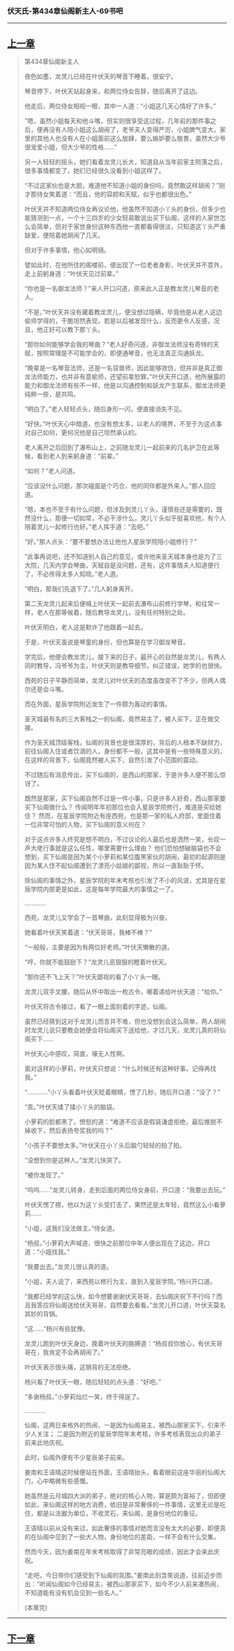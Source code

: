 ### 伏天氏-第434章仙阁新主人-69书吧

--------
[上一章](./2dbed9e194cb9667458336649913127e.md)
--------


>
>
>
>第434章仙阁新主人
>
>夜色如墨，龙灵儿已经在叶伏天的琴音下睡着，很安宁。
>
>琴音停下，叶伏天站起身来，和两位侍女告辞，随后离开了这边。
>
>他走后，两位侍女相视一眼，其中一人道：“小姐这几天心情好了许多。”
>
>“嗯，虽然小姐每天和他斗嘴，但实则很享受这过程，几年前的那件事之后，便再没有人陪小姐这么胡闹了，老爷夫人变得严厉，小姐脾气变大，家里的其他人也没有人在小姐面前这么放肆，要么嫉妒要么敬畏，虽然大少爷很宠爱小姐，但大少爷的性格……”
>
>另一人轻轻的摇头，她们看着龙灵儿长大，知道自从当年前家主陨落之后，很多事情都变了，她们已经很久没看到小姐这样了。
>
>“不过这家伙也是大胆，难道他不知道小姐的身份吗，竟然敢这样胡闹？”刚才那侍女笑着道：“而且，他的容颜和天赋，似乎也都很出色。”
>
>叶伏天并不知道两位侍女再议论他，他虽然不知道小丫头的身份，但多少也能猜测到一点，一个十三四岁的少女轻易敢说出买下仙阁，这样的人家世怎么会简单，但对于家世身份这种东西他一直都看得很淡，只知道这丫头严重缺爱，便陪着她胡闹了几天。
>
>但对于许多事情，他心如明镜。
>
>譬如此时，在他所住的阁楼前，便出现了一位老者身影，叶伏天并不意外，走上前躬身道：“叶伏天见过前辈。”
>
>“你也是一名御龙法师？”来人开口问道，原来此人正是教龙灵儿琴音的老人。
>
>“不是。”叶伏天并没有藏着教龙灵儿，便没想过隐瞒，毕竟他是从老人这边偷师学得的，干脆坦然表现，若是以后被发现什么，反而更令人反感，况且，他正好可以教下那丫头。
>
>“那你如何能够学会我的琴曲？”老人好奇问道，非御龙法师没有奇特的天赋，按照常理是不可能学会的，即便通琴音，也无法真正沟通妖龙。
>
>“晚辈是一名琴音法师，还是一名驭兽师，因此能够效仿，但并非是真正御龙法师能力，也并非有意偷师，还望前辈恕罪。”叶伏天开口道，他所展露的能力和御龙法师有些不一样，他是以沟通控制和妖龙产生联系，御龙法师更纯粹一些，是共鸣。
>
>“明白了。”老人轻轻点头，随后身形一闪，便直接消失不见。
>
>“好快。”叶伏天心中暗道，也没有想太多，以老人的境界，不至于为这点事对自己如何，更何况他是自己坦然承认的。
>
>老人离开之后回到了瀑布山上，之前随龙灵儿一起前来的几名护卫在此等候，看到老人到来躬身道：“前辈。”
>
>“如何？”老人问道。
>
>“应该没什么问题，那次碰面是个巧合，他的同伴都是外来人。”那人回应道。
>
>“嗯，本也不至于有什么问题，但涉及到灵儿丫头，谨慎些还是需要的，既然没什么，那便一切如常，不必干涉什么，灵儿丫头似乎挺喜欢他，有个人陪着灵儿一起修行也好。”老人挥手道：“去吧。”
>
>“好。”那人点头：“要不要想办法让他也入星辰学院陪小姐修行？”
>
>“此事再说吧，还不知道别人自己的意见，或许他来圣天城本身也是为了三大院，几天内学会琴曲，天赋自是没问题，还有，这件事情夫人知道便行了，不必传得太多人知晓。”老人道。
>
>“明白，那我们先退下了。”几人躬身离开。
>
>第二天龙灵儿起来后便喊上叶伏天一起前去瀑布山前修行学琴，和往常一样，老人在那等候着，随后教导龙灵儿，没有任何特别之处。
>
>叶伏天明白，老人这是默许了他跟着一起去。
>
>于是，叶伏天虽说是琴童的身份，但也算是在学习御龙琴音。
>
>学完后，他便会教龙灵儿，接下来的日子，最开心的自然是龙灵儿，有两人同时教导，冯爷爷为主，叶伏天则是教导细节，纠正错误，她学的也很快。
>
>西苑的日子平静而简单，龙灵儿对叶伏天的态度虽改变不了不少，但两人偶尔还是会斗嘴。
>
>而在外面，星辰学院附近发生了一件颇为轰动的事情。
>
>圣天城最有名的三大客栈之一的仙阁，竟然易主了，被人买下，正在做交接。
>
>作为圣天城顶级客栈，仙阁的背景也是很深厚的，背后的人根本不缺财力，前往仙阁入住或者饮酒的人，身份都不一般，这其中是有一些特殊意义的，在这样的背景下，仙阁竟然被人买下，自然引发了小范围的震动。
>
>不过随后有消息传出，买下仙阁的，是西山的那家，于是许多人便不那么惊讶了。
>
>既然是那家，买下仙阁自然不过是一件小事，只是许多人好奇，西山那家要买下仙阁做什么？
>传闻明年年初那位也会入星辰学院修行，难道是买给她住？
>然而，在星辰学院附近有座西苑，也是那一家的私人府邸，里面住着一位非常可怕的人物，买下仙阁的意义何在？
>
>对于这点许多人终究是想不明白，不过议论的人最后也是洒然一笑，长叹一声大佬行事就是这么任性，哪里需要什么理由？
>他们恐怕想破脑袋也不会想到，买下仙阁是因为某个小萝莉和某位腹黑家伙的胡闹，最初的起源则是因为某人住不起仙阁遭到了漂亮小姑娘的鄙视，所以一直耿耿于怀。
>
>除仙阁的事情之外，星辰学院的年末考核也引发了不小的风波，尤其是在星辰学院内部更是如此，这是每年学院最大的事情之一了。
>
>…………
>
>西苑，龙灵儿又学会了一首琴曲，此刻显得极为兴奋。
>
>她看着叶伏天笑着道：“伏天哥哥，我棒不棒？”
>
>“一般般，主要是因为有两位好老师。”叶伏天懒散的道。
>
>“哼，你就不能鼓励下？”龙灵儿恶狠狠的瞪着叶伏天。
>
>“那你还不飞上天？”叶伏天鄙视的看了小丫头一眼。
>
>龙灵儿双手叉腰，随后从怀中取出一枚古令，嘟着递给叶伏天道：“给你。”
>
>叶伏天将古令接过，看了一眼上面刻着的字迹，仙阁。
>
>虽然已经猜到这对于龙灵儿而言并不难，但也没想到会这么简单，两人胡闹时龙灵儿说只要教会她便会将仙阁买下送给他，才过几天，龙灵儿真的将仙阁买下……
>
>叶伏天心中感叹，简直，壕无人性啊。
>
>面对这样的小萝莉，叶伏天只想说：“什么时候还有这种好事，记得再找我。”
>
>“…………”小丫头看着叶伏天眨着眼睛，愣了几秒，随后开口道：“没了？”
>
>“乖。”叶伏天揉了揉小丫头的脑袋。
>
>小萝莉的脸都黑了，愤怒的道：“难道不应该是假装谦虚拒绝，最后推脱不掉收下，然后表扬夸奖我的吗？”
>
>“小孩子不要想太多。”叶伏天在小丫头后脑勺轻轻的拍了拍。
>
>“没想到你是这种人。”龙灵儿快哭了。
>
>“被你发现了。”
>
>“呜呜……”龙灵儿转身，走到后面的两位侍女身前，开口道：“我要出去玩。”
>
>叶伏天愣了楞，他以为这丫头受打击了，果然还是太年轻，竟然这么小看萝莉……
>
>“小姐，这我们没法做主。”侍女道。
>
>“杨叔。”小萝莉大声喊道，很快之前那位中年人便出现在了这边，开口道：“小姐找我。”
>
>“我要出去。”龙灵儿很认真的道。
>
>“小姐，夫人说了，来西苑以修行为主，直到入星辰学院。”杨兴开口道。
>
>“我都已经学的这么快，如今想要谢谢伏天哥哥，去仙阁庆祝下不行吗？而且我答应将仙阁送给伏天哥哥，自然要去看看。”龙灵儿开口道，叶伏天莫名其妙的背锅。
>
>“这……”杨兴有些犹豫。
>
>龙灵儿跑到叶伏天身边，挽着叶伏天的胳膊道：“杨叔叔你放心，有伏天哥哥在，我肯定不会再胡闹了。”
>
>叶伏天表示很头痛，这锅背的无法拒绝。
>
>杨兴看了叶伏天一眼，随后轻轻的点头道：“好吧。”
>
>“多谢杨叔。”小萝莉灿烂一笑，终于得逞了。
>
>…………
>
>仙阁，这两日来格外的热闹，一是因为仙阁易主，被西山那家买下，引来不少人关注；
>二是因为附近的星辰学院年末考核，许多考核表现出众的弟子前来此地庆祝。
>
>此时，仙阁外便有不少星辰弟子前来。
>
>姜南和王语晴这时候便站在外面，王语晴抬头，看着眼前这座华丽的仙阁大门，心中略微有些感慨。
>
>她虽然是云月城四大派的弟子，绝对的核心人物，算是颇为富裕了，但即便如此，来仙阁这样的地方消费，依旧是非常奢侈的一件事情，这里无论是吃住，都是以法器为单位，不收灵石，来仙阁，是身份地位的象征。
>
>王语晴以前从没有来过，如此奢侈的事情对她而言没有太大的必要，即便真的在仙阁中见到了一些大人物，身份地位的差距，一样不会有什么交集。
>
>然而今天，因为姜南在年末考核取得了非常亮眼的成绩，因此才会来此庆祝。
>
>“走吧，今日带你们感受到下仙阁的氛围。”姜南此刻含笑说道，往前迈步而出：“听闻仙阁如今已经易主，被西山那家买下，如今不少人前来凑热闹，不知道能有没有机会见到一些名人。”
>
>(本章完)
>
>

--------
[下一章](./621b5995eb53cbf9bd7e9be5ebd16c7e.md)
--------
